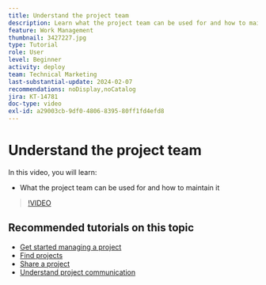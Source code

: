 ```yaml
---
title: Understand the project team
description: Learn what the project team can be used for and how to maintain it.
feature: Work Management
thumbnail: 3427227.jpg
type: Tutorial
role: User
level: Beginner
activity: deploy
team: Technical Marketing
last-substantial-update: 2024-02-07
recommendations: noDisplay,noCatalog
jira: KT-14781
doc-type: video
exl-id: a29003cb-9df0-4806-8395-80ff1fd4efd8
---
```

# Understand the project team

In this video, you will learn:

* What the project team can be used for and how to maintain it

>[!VIDEO](https://video.tv.adobe.com/v/3427227/?quality=12&learn=on)

## Recommended tutorials on this topic

* [Get started managing a project](/help/manage-work/projects/getting-started-manage-a-project.md)
* [Find projects](/help/manage-work/projects/find-projects.md)
* [Share a project](/help/manage-work/projects/share-a-project.md)
* [Understand project communication](/help/manage-work/projects/understand-project-communication.md)
